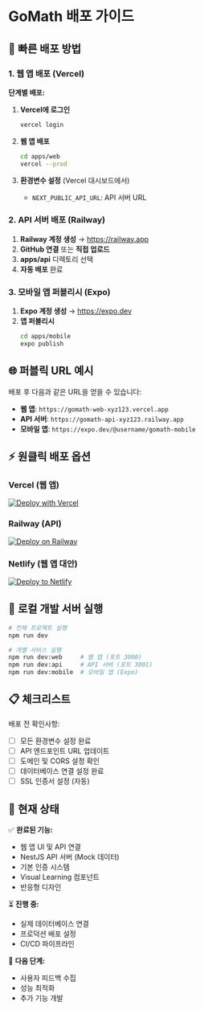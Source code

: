 # GoMath 배포 가이드

## 🚀 빠른 배포 방법

### 1. 웹 앱 배포 (Vercel)

**단계별 배포:**

1. **Vercel에 로그인**
   ```bash
   vercel login
   ```

2. **웹 앱 배포**
   ```bash
   cd apps/web
   vercel --prod
   ```

3. **환경변수 설정** (Vercel 대시보드에서)
   - `NEXT_PUBLIC_API_URL`: API 서버 URL

### 2. API 서버 배포 (Railway)

1. **Railway 계정 생성** → https://railway.app
2. **GitHub 연결** 또는 **직접 업로드**
3. **apps/api** 디렉토리 선택
4. **자동 배포** 완료

### 3. 모바일 앱 퍼블리시 (Expo)

1. **Expo 계정 생성** → https://expo.dev
2. **앱 퍼블리시**
   ```bash
   cd apps/mobile
   expo publish
   ```

## 🌐 퍼블릭 URL 예시

배포 후 다음과 같은 URL을 얻을 수 있습니다:

- **웹 앱**: `https://gomath-web-xyz123.vercel.app`
- **API 서버**: `https://gomath-api-xyz123.railway.app`
- **모바일 앱**: `https://expo.dev/@username/gomath-mobile`

## ⚡ 원클릭 배포 옵션

### Vercel (웹 앱)
[![Deploy with Vercel](https://vercel.com/button)](https://vercel.com/new/clone?repository-url=https://github.com/your-username/gomath-project&root-directory=apps/web)

### Railway (API)
[![Deploy on Railway](https://railway.app/button.svg)](https://railway.app/template/new?template=https://github.com/your-username/gomath-project&rootDirectory=apps/api)

### Netlify (웹 앱 대안)
[![Deploy to Netlify](https://www.netlify.com/img/deploy/button.svg)](https://app.netlify.com/start/deploy?repository=https://github.com/your-username/gomath-project&dir=apps/web)

## 🔧 로컬 개발 서버 실행

```bash
# 전체 프로젝트 실행
npm run dev

# 개별 서비스 실행
npm run dev:web     # 웹 앱 (포트 3000)
npm run dev:api     # API 서버 (포트 3001)
npm run dev:mobile  # 모바일 앱 (Expo)
```

## 📋 체크리스트

배포 전 확인사항:

- [ ] 모든 환경변수 설정 완료
- [ ] API 엔드포인트 URL 업데이트
- [ ] 도메인 및 CORS 설정 확인
- [ ] 데이터베이스 연결 설정 완료
- [ ] SSL 인증서 설정 (자동)

## 🎯 현재 상태

✅ **완료된 기능:**
- 웹 앱 UI 및 API 연결
- NestJS API 서버 (Mock 데이터)
- 기본 인증 시스템
- Visual Learning 컴포넌트
- 반응형 디자인

⏳ **진행 중:**
- 실제 데이터베이스 연결
- 프로덕션 배포 설정
- CI/CD 파이프라인

🔄 **다음 단계:**
- 사용자 피드백 수집
- 성능 최적화
- 추가 기능 개발